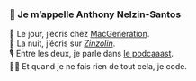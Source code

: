 ### 👋 Je m’appelle Anthony Nelzin-Santos

🍊 Le jour, j’écris chez [MacGeneration](https://macg.co).   
👾 La nuit, j’écris sur [*Zinzolin*](https://zinzolin.fr).   
🎙 Entre les deux, je parle dans [le podcaaast](https://podcaaast.fr).   
🧑‍💻 Et quand je ne fais rien de tout cela, je code.   
